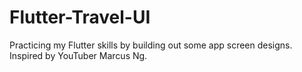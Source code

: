 # Flutter-Travel-UI
Practicing my Flutter skills by building out some app screen designs. Inspired by YouTuber Marcus Ng.
